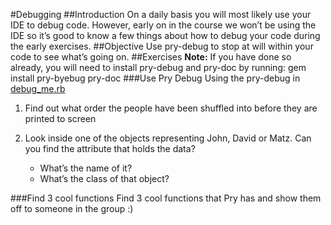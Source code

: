 #Debugging
##Introduction
On a daily basis you will most likely use your IDE to debug code. However, early on in the course we won’t be using the IDE so it’s good to know a few things about how to debug your code during the early exercises.
##Objective
Use pry-debug to stop at will within your code to see what’s going on.
##Exercises
**Note:** If you have done so already, you will need to install pry-debug and pry-doc by running: gem install pry-byebug pry-doc
###Use Pry Debug
Using the pry-debug in [debug_me.rb](./debug_me.rb)

1. Find out what order the people have been shuffled into before they are printed to screen
2. Look inside one of the objects representing John, David or Matz. Can you find the attribute that holds the data?
     
    - What’s the name of it?
    - What’s the class of that object?

###Find 3 cool functions
Find 3 cool functions that Pry has and show them off to someone in the group :)
